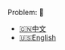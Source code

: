 Problem: :link: 
- [:cn:中文](https://leetcode-cn.com/problems/reverse-integer)
- [:us:English](https://leetcode.com/problems/reverse-integer)
